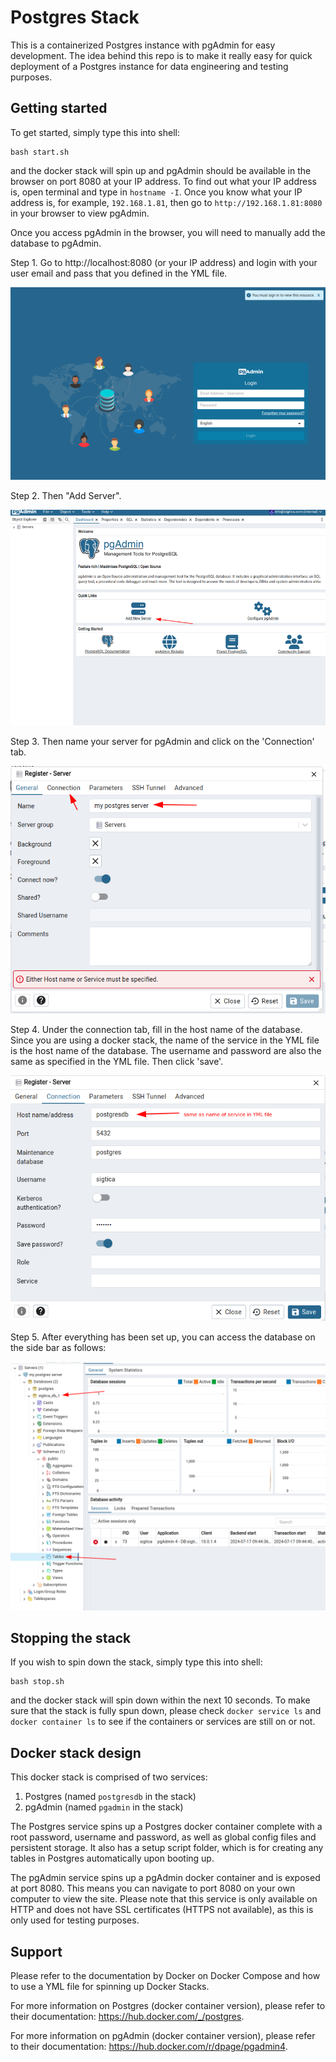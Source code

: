 # Postgres Stack

This is a containerized Postgres instance with pgAdmin for easy development. The idea behind this repo is to make it really easy for quick deployment of a Postgres instance for data engineering and testing purposes. 

## Getting started

To get started, simply type this into shell:
```shell
bash start.sh
```
and the docker stack will spin up and pgAdmin should be available in the browser on port 8080 at your IP address. To find out what your IP address is, open terminal and type in `hostname -I`. Once you know what your IP address is, for example, `192.168.1.81`, then go to `http://192.168.1.81:8080` in your browser to view pgAdmin.

Once you access pgAdmin in the browser, you will need to manually add the database to pgAdmin. 

Step 1. Go to http://localhost:8080 (or your IP address) and login with your user email and pass that you defined in the YML file.

![Step 1](images/pgadmin_step1.png)



Step 2. Then "Add Server".

![Step 2](images/pgadmin_step2.png)



Step 3. Then name your server for pgAdmin and click on the 'Connection' tab.

![Step 3](images/pgadmin_step3.png)



Step 4. Under the connection tab, fill in the host name of the database. Since you are using a docker stack, the name of the service in the YML file is the host name of the database. The username and password are also the same as specified in the YML file. Then click 'save'.

![Step 4](images/pgadmin_step4.png)




Step 5. After everything has been set up, you can access the database on the side bar as follows:

![Step 5](images/pgadmin_step5.png)






## Stopping the stack

If you wish to spin down the stack, simply type this into shell:
```shell
bash stop.sh
```
and the docker stack will spin down within the next 10 seconds. To make sure that the stack is fully spun down, please check `docker service ls` and `docker container ls` to see if the containers or services are still on or not.


## Docker stack design

This docker stack is comprised of two services:
1. Postgres (named `postgresdb` in the stack)
2. pgAdmin (named `pgadmin` in the stack)

The Postgres service spins up a Postgres docker container complete with a root password, username and password, as well as global config files and persistent storage. It also has a setup script folder, which is for creating any tables in Postgres automatically upon booting up.

The pgAdmin service spins up a pgAdmin docker container and is exposed at port 8080. This means you can navigate to port 8080 on your own computer to view the site. Please note that this service is only available on HTTP and does not have SSL certificates (HTTPS not available), as this is only used for testing purposes.


## Support 

Please refer to the documentation by Docker on Docker Compose and how to use a YML file for spinning up Docker Stacks. 

For more information on Postgres (docker container version), please refer to their documentation: https://hub.docker.com/_/postgres.

For more information on pgAdmin (docker container version), please refer to their documentation: https://hub.docker.com/r/dpage/pgadmin4.





